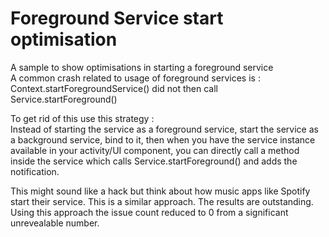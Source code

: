 # Foreground Service start optimisation
A sample to show optimisations in starting a foreground service
<br/>
A common crash related to usage of foreground services is : 
Context.startForegroundService() did not then call Service.startForeground()
<br/>
<p>
To get rid of this use this strategy : <br/>
Instead of starting the service as a foreground service, 
start the service as a background service, bind to it,
then when you have the service instance available in your 
activity/UI component, you can directly call a method inside 
the service which calls Service.startForeground() and adds the notification. 
</p>
This might sound like a hack but think about how music apps like Spotify start their service. This is a similar approach. 
The results are outstanding. Using this approach the issue count reduced to 0  from a significant unrevealable number.
